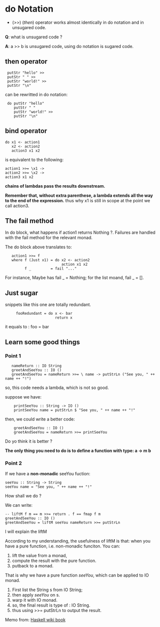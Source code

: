# do Notation
* (>>) (*then*) operator works almost identically in do notation and in unsugared code.

**Q**: what is unsugared code ?

**A**: a >> b is unsugared code, using do notation is sugared code.
## then operator

     putStr "hello" >>
     putStr " " >>
     putStr "world!" >>
     putStr "\n"
can be rewritted in do notation:

     do putStr "hello"
        putStr " "
        putStr "world!" >>
        putStr "\n"
## bind operator

    do x1 <- action1
       x2 <- action2
       action3 x1 x2
is equivalent to the following:

    action1 >>= \x1 ->
    action2 >>= \x2 ->
    action3 x1 x2
**chains of lambdas pass the results downstream.**

**Remember that, without extra parenthese, a lambda extends all the way to the end of the expression.**
thus why x1 is still in scope at the point we call action3.

## The fail method
In do block, what happens if action1 returns Nothing ?. Failures are handled with the fail method for the relevant monad.

The do block above translates to:

       action1 >>= f
       where f (Just x1) = do x2 <- action2
                              action x1 x2
             f _         = fail "..."

For instance, Maybe has fail \_ = Nothing; for the list moand, fail \_ = [].

## Just sugar

 snippets like this one are totally redundant.

         fooRedundant = do x <- bar
                           return x
  it equals to : foo = bar

## Learn some good things
### Point 1

       nameReturn :: IO String
       greetAndSeeYou :: IO ()
       greetAndSeeYou = nameReturn >>= \ name -> putStrLn ("See you, " ++ name ++ "!")
so, this code needs a lambda, which is not so good.

suppose we have:

        printSeeYou :: String -> IO ()
        printSeeYou name = putStrLn $ "See you, " ++ name ++ "!"
then, we could write a better code:

        greetAndSeeYou :: IO ()
        greetAndSeeYou = nameReturn >>= printSeeYou

Do yo think it is better ?

**The only thing you need to do is to define a function with type: a -> m b**

### Point 2

If we have a **non-monadic** seeYou fuction:

    seeYou :: String -> String
    seeYou name = "See you, " ++ name ++ "!"
How shall we do ?

We can write:

    -- liftM f m == m >>= return . f == fmap f m
    greetAndSeeYou :: IO ()
    greetAndSeeYou = liftM seeYou nameReturn >>= putStrLn

I will explain the liftM

  According to my understanding, the usefulness of liftM is that:
when you have a pure function, i.e. non-monadic funciton.
You can:
1. lift the value from a monad,
2. compute the result with the pure function.
3. putback to a monad.

That is why we have a pure function *seeYou*, which can be applied to IO monad.
1. First list the String s from IO String;
2. then apply *seeYou* on s.
3. warp it with IO monad.
4. so, the final result is type of : IO String.
5. thus using >>= putStrLn to output the result.


Memo from: [Haskell wiki book](http://en.wikibooks.org/wiki/Haskell/Understanding_monads)
